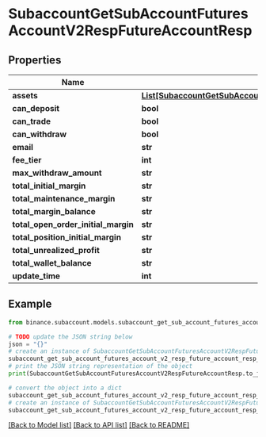 # SubaccountGetSubAccountFuturesAccountV2RespFutureAccountResp


## Properties

Name | Type | Description | Notes
------------ | ------------- | ------------- | -------------
**assets** | [**List[SubaccountGetSubAccountFuturesAccountV1RespAssetsInner]**](SubaccountGetSubAccountFuturesAccountV1RespAssetsInner.md) |  | [optional] 
**can_deposit** | **bool** |  | [optional] 
**can_trade** | **bool** |  | [optional] 
**can_withdraw** | **bool** |  | [optional] 
**email** | **str** |  | [optional] 
**fee_tier** | **int** |  | [optional] 
**max_withdraw_amount** | **str** |  | [optional] 
**total_initial_margin** | **str** |  | [optional] 
**total_maintenance_margin** | **str** |  | [optional] 
**total_margin_balance** | **str** |  | [optional] 
**total_open_order_initial_margin** | **str** |  | [optional] 
**total_position_initial_margin** | **str** |  | [optional] 
**total_unrealized_profit** | **str** |  | [optional] 
**total_wallet_balance** | **str** |  | [optional] 
**update_time** | **int** |  | [optional] 

## Example

```python
from binance.subaccount.models.subaccount_get_sub_account_futures_account_v2_resp_future_account_resp import SubaccountGetSubAccountFuturesAccountV2RespFutureAccountResp

# TODO update the JSON string below
json = "{}"
# create an instance of SubaccountGetSubAccountFuturesAccountV2RespFutureAccountResp from a JSON string
subaccount_get_sub_account_futures_account_v2_resp_future_account_resp_instance = SubaccountGetSubAccountFuturesAccountV2RespFutureAccountResp.from_json(json)
# print the JSON string representation of the object
print(SubaccountGetSubAccountFuturesAccountV2RespFutureAccountResp.to_json())

# convert the object into a dict
subaccount_get_sub_account_futures_account_v2_resp_future_account_resp_dict = subaccount_get_sub_account_futures_account_v2_resp_future_account_resp_instance.to_dict()
# create an instance of SubaccountGetSubAccountFuturesAccountV2RespFutureAccountResp from a dict
subaccount_get_sub_account_futures_account_v2_resp_future_account_resp_from_dict = SubaccountGetSubAccountFuturesAccountV2RespFutureAccountResp.from_dict(subaccount_get_sub_account_futures_account_v2_resp_future_account_resp_dict)
```
[[Back to Model list]](../README.md#documentation-for-models) [[Back to API list]](../README.md#documentation-for-api-endpoints) [[Back to README]](../README.md)



